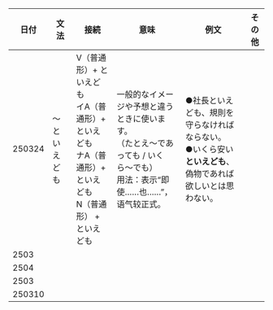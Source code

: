 | 日付   | 文法         | 接続                                                                                                                | 意味                                                                                                                                    | 例文                                                                                                                   | その他 |
| ------ | ------------ | ------------------------------------------------------------------------------------------------------------------- | --------------------------------------------------------------------------------------------------------------------------------------- | ---------------------------------------------------------------------------------------------------------------------- | ------ |
| 250324 | ～といえども | V（普通形）+ といえども<br />イA（普通形）+ といえども<br />ナA（普通形）+ といえども<br />N（普通形） + といえども | 一般的なイメージや予想と違うときに使います。<br />（たとえ〜であっても / いくら〜でも）<br />用法：表示“即使……也……”，语气较正式。 | ●社長といえども、規則を守らなければならない。<br />●いくら安い**といえども**、偽物であれば欲しいとは思わない。 |        |
| 2503   |              |                                                                                                                     |                                                                                                                                         |                                                                                                                        |        |
| 2504   |              |                                                                                                                     |                                                                                                                                         |                                                                                                                        |        |
| 2503   |              |                                                                                                                     |                                                                                                                                         |                                                                                                                        |        |
| 250310 |              |                                                                                                                     |                                                                                                                                         |                                                                                                                        |        |
